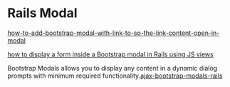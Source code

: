 # Rails Modal

[how-to-add-bootstrap-modal-with-link-to-so-the-link-content-open-in-modal](http://stackoverflow.com/questions/15152486/how-to-add-bootstrap-modal-with-link-to-so-the-link-content-open-in-modal)

[how to display a form inside a Bootstrap modal in Rails using JS views](https://github.com/germanescobar/rails-bootstrap-modal)

Bootstrap Modals allows you to display any content in a dynamic dialog prompts with minimum required functionality.[ajax-bootstrap-modals-rails](http://www.benkirane.ch/ajax-bootstrap-modals-rails/)